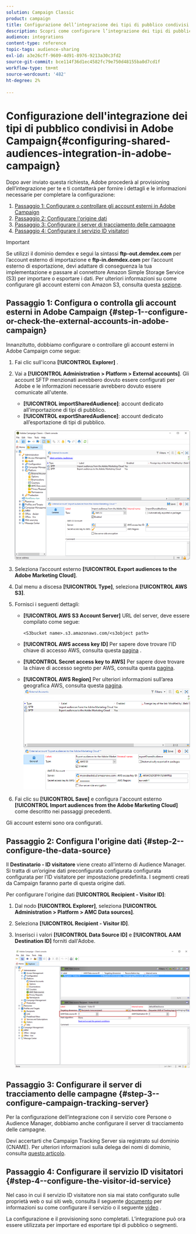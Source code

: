 ```yaml
---
solution: Campaign Classic
product: campaign
title: Configurazione dell’integrazione dei tipi di pubblico condivisi in Adobe Campaign
description: Scopri come configurare l’integrazione dei tipi di pubblico condivisi
audience: integrations
content-type: reference
topic-tags: audience-sharing
exl-id: a3e26cff-9609-4d91-8976-9213a30c3fd2
source-git-commit: bce114f36d1ec4582fc79e750d48155ba0d7cd1f
workflow-type: tm+mt
source-wordcount: '482'
ht-degree: 2%

---
```


# Configurazione dell&#39;integrazione dei tipi di pubblico condivisi in Adobe Campaign{#configuring-shared-audiences-integration-in-adobe-campaign}

Dopo aver inviato questa richiesta, Adobe procederà al provisioning dell’integrazione per te e ti contatterà per fornire i dettagli e le informazioni necessarie per completare la configurazione:

1. [Passaggio 1: Configurare o controllare gli account esterni in Adobe Campaign](#step-1--configure-or-check-the-external-accounts-in-adobe-campaign)
1. [Passaggio 2: Configurare l&#39;origine dati](#step-2--configure-the-data-source)
1. [Passaggio 3: Configurare il server di tracciamento delle campagne](#step-3--configure-campaign-tracking-server)
1. [Passaggio 4: Configurare il servizio ID visitatori](#step-4--configure-the-visitor-id-service)

>[!IMPORTANT]
>
>Se utilizzi il dominio demdex e segui la sintassi **ftp-out.demdex.com** per l’account esterno di importazione e **ftp-in.demdex.com** per l’account esterno di esportazione, devi adattare di conseguenza la tua implementazione e passare al connettore Amazon Simple Storage Service (S3) per importare o esportare i dati. Per ulteriori informazioni su come configurare gli account esterni con Amazon S3, consulta questa [sezione](../../integrations/using/configuring-shared-audiences-integration-in-adobe-campaign.md#step-1--configure-or-check-the-external-accounts-in-adobe-campaign).

## Passaggio 1: Configura o controlla gli account esterni in Adobe Campaign {#step-1--configure-or-check-the-external-accounts-in-adobe-campaign}

Innanzitutto, dobbiamo configurare o controllare gli account esterni in Adobe Campaign come segue:

1. Fai clic sull&#39;icona **[!UICONTROL Explorer]** .
1. Vai a **[!UICONTROL Administration > Platform > External accounts]**. Gli account SFTP menzionati avrebbero dovuto essere configurati per Adobe e le informazioni necessarie avrebbero dovuto essere comunicate all&#39;utente.

   * **[!UICONTROL importSharedAudience]**: account dedicato all’importazione di tipi di pubblico.
   * **[!UICONTROL exportSharedAudience]**: account dedicato all’esportazione di tipi di pubblico.

   ![](assets/aam_config_1.png)

1. Seleziona l’account esterno **[!UICONTROL Export audiences to the Adobe Marketing Cloud]**.

1. Dal menu a discesa **[!UICONTROL Type]**, seleziona **[!UICONTROL AWS S3]**.

1. Fornisci i seguenti dettagli:

   * **[!UICONTROL AWS S3 Account Server]**
URL del server, deve essere compilato come segue:

      ```
      <S3bucket name>.s3.amazonaws.com/<s3object path>
      ```

   * **[!UICONTROL AWS access key ID]**
Per sapere dove trovare l’ID chiave di accesso AWS, consulta questa  [pagina](https://docs.aws.amazon.com/general/latest/gr/aws-sec-cred-types.html#access-keys-and-secret-access-keys) .

   * **[!UICONTROL Secret access key to AWS]**
Per sapere dove trovare la chiave di accesso segreto per AWS, consulta questa  [pagina](https://aws.amazon.com/fr/blogs/security/wheres-my-secret-access-key/).

   * **[!UICONTROL AWS Region]**
Per ulteriori informazioni sull’area geografica AWS, consulta questa  [pagina](https://aws.amazon.com/about-aws/global-infrastructure/regions_az/).
   ![](assets/aam_config_2.png)

1. Fai clic su **[!UICONTROL Save]** e configura l&#39;account esterno **[!UICONTROL Import audiences from the Adobe Marketing Cloud]** come descritto nei passaggi precedenti.

Gli account esterni sono ora configurati.

## Passaggio 2: Configura l&#39;origine dati {#step-2--configure-the-data-source}

Il **Destinatario - ID visitatore** viene creato all&#39;interno di Audience Manager. Si tratta di un’origine dati preconfigurata configurata configurata configurata per l’ID visitatore per impostazione predefinita. I segmenti creati da Campaign faranno parte di questa origine dati.

Per configurare l&#39;origine dati **[!UICONTROL Recipient - Visitor ID]**:

1. Dal nodo **[!UICONTROL Explorer]**, seleziona **[!UICONTROL Administration > Platform > AMC Data sources]**.
1. Seleziona **[!UICONTROL Recipient - Visitor ID]**.
1. Inserisci i valori **[!UICONTROL Data Source ID]** e **[!UICONTROL AAM Destination ID]** forniti dall&#39;Adobe.

   ![](assets/aam_config_3.png)

## Passaggio 3: Configurare il server di tracciamento delle campagne {#step-3--configure-campaign-tracking-server}

Per la configurazione dell’integrazione con il servizio core Persone o Audience Manager, dobbiamo anche configurare il server di tracciamento delle campagne.

Devi accertarti che Campaign Tracking Server sia registrato sul dominio (CNAME). Per ulteriori informazioni sulla delega dei nomi di dominio, consulta [questo articolo](https://helpx.adobe.com/it/campaign/kb/domain-name-delegation.html).

## Passaggio 4: Configurare il servizio ID visitatori {#step-4--configure-the-visitor-id-service}

Nel caso in cui il servizio ID visitatore non sia mai stato configurato sulle proprietà web o sui siti web, consulta il seguente [documento](https://experienceleague.adobe.com/docs/id-service/using/implementation/setup-aam-analytics.html) per informazioni su come configurare il servizio o il seguente [video](https://helpx.adobe.com/it/marketing-cloud/how-to/email-marketing.html#step-two) .

La configurazione e il provisioning sono completati. L’integrazione può ora essere utilizzata per importare ed esportare tipi di pubblico o segmenti.
